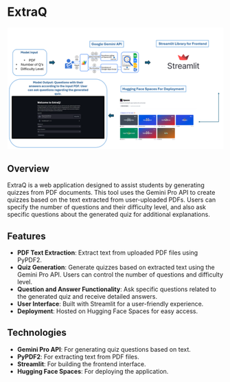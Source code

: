 # ExtraQ

![AI Quiz Generator](https://github.com/MYoussef885/ExtraQ/blob/main/Screenshot%20(36).png)

## Overview

ExtraQ is a web application designed to assist students by generating quizzes from PDF documents. This tool uses the Gemini Pro API to create quizzes based on the text extracted from user-uploaded PDFs. Users can specify the number of questions and their difficulty level, and also ask specific questions about the generated quiz for additional explanations.

## Features

- **PDF Text Extraction**: Extract text from uploaded PDF files using PyPDF2.
- **Quiz Generation**: Generate quizzes based on extracted text using the Gemini Pro API. Users can control the number of questions and difficulty level.
- **Question and Answer Functionality**: Ask specific questions related to the generated quiz and receive detailed answers.
- **User Interface**: Built with Streamlit for a user-friendly experience.
- **Deployment**: Hosted on Hugging Face Spaces for easy access.

## Technologies

- **Gemini Pro API**: For generating quiz questions based on text.
- **PyPDF2**: For extracting text from PDF files.
- **Streamlit**: For building the frontend interface.
- **Hugging Face Spaces**: For deploying the application.
